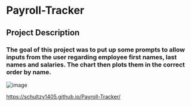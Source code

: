# Payroll-Tracker

## Project Description

### The goal of this project was to put up some prompts to allow inputs from the user regarding employee first names, last names and salaries. The chart then plots them in the correct order by name.

![image](https://github.com/Schultzy1405/portfolio/assets/156715689/dcd9e359-3262-4fdb-9584-026ab68138e2)

https://schultzy1405.github.io/Payroll-Tracker/